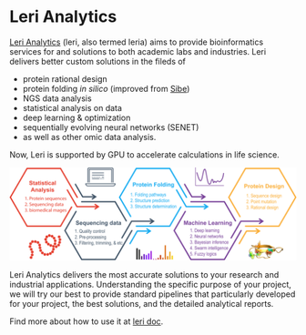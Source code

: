 # Leri Analytics
[Leri Analytics](https://godzilla.uchicago.edu/pages/ngaam/leri/index.html) (leri, also termed leria) aims to provide bioinformatics services for and solutions to both academic labs and industries. Leri delivers better custom solutions in the fileds of   
- protein rational design  
- protein folding *in silico* (improved from [Sibe](https://godzilla.uchicago.edu/pages/ngaam/sibe/index.html))  
- NGS data analysis  
- statistical analysis on data  
- deep learning & optimization  
- sequentially evolving neural networks (SENET)  
- as well as other omic data analysis.  

Now, Leri is supported by GPU to accelerate calculations in life science.

![Alt text](leri-overview.png?raw=true "")


Leri Analytics delivers the most accurate solutions to your research and industrial applications. Understanding the specific purpose of your project, we will try our best to provide standard pipelines that particularly developed for your project, the best solutions, and the detailed analytical reports. 

Find more about how to use it at [leri doc](https://leri.gitbook.io/doc/).


